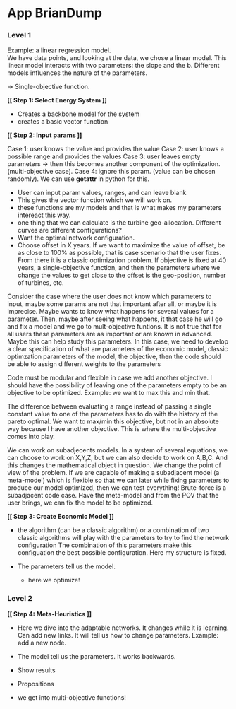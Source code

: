 # App BrianDump

### Level 1

Example: a linear regression model.   
We have data points, and looking at the data, we chose a linear model. This
linear model interacts with two parameters: the slope and the b. 
Different models influences the nature of the parameters. 

-> Single-objective function. 

**[[ Step 1: Select Energy System ]]**  

- Creates a backbone model for the system
- creates a basic vector function

**[[ Step 2: Input params ]]**  

Case 1: user knows the value and provides the value
Case 2: user knows a possible range and provides the values
Case 3: user leaves empty parameters -> then this becomes another component of the optimization. (multi-objective case).
Case 4: ignore this param. (value can be chosen randomly). We can use __getattr__ in python for this.  
- User can input param values, ranges, and can leave blank
- This gives the vector function which we will work on. 
- these functions are my models and that is what makes my parameters intereact this way. 
- one thing that we can calculate is the turbine geo-allocation. Different curves are different configurations?
- Want the optimal network configuration. 
- Choose offset in X years. If we want to maximize the value of offset, be as close to 100% as possible, that is case scenario that the user fixes. From there it is a classic optimization problem. If objective is fixed at 40 years, a single-objective function, and then the parameters where we change the values to get close to the offset is the geo-position, number of turbines, etc.     

Consider the case where the user does not know which parameters to input, maybe some params are not that important after all, or maybe it is imprecise. Maybe wants to know what happens for several values for a parameter. Then, maybe after seeing what happens, it that case he will go and fix a model and we go to mult-objective funtions. It is not true that for all users these parameters are as important or are known in advanced. Maybe this can help study this parameters. In this case, we need to develop a clear specification of what are parameters of the economic model, classic optimzation parameters of the model, the objective, then the code should be able to assign different weights to the parameters 

Code must be modular and flexible in case we add another objective. I should have the possibility of leaving
one of the parameters empty to be an objective to be optimized. Example: we want to max this and min that.  

The difference between evaluating a range instead of passing a single constant value to one of the parameters has to do with the history of the pareto optimal. We want to max/min this objective, but not in an absolute way because 
I have another objective. This is where the multi-objective comes into play. 

We can work on subadjecents models. In a system of several equations, we can choose to work on X,Y,Z, but we can also decide to work on A,B,C. And this changes the mathematical object in question. We change the point of view of the problem. If we are capable of making a subadjacent model (a meta-model) which is flexible so that we can later while fixing parameters to produce our model optimized, then we can test everything! Brute-force is a subadjacent code case. Have the meta-model and from the POV that the user brings, we can fix the model to be optimized.  

**[[ Step 3: Create Economic Model ]]**

- the algorithm (can be a classic algorithm) or a combination of two classic
algorithms will play with the parameters to try to find the network configuration
The combination of this parameters make this configuation the best possible configuration. Here my structure is fixed. 

- The parameters tell us the model.  
  - here we optimize!

### Level 2 

**[[ Step 4: Meta-Heuristics ]]**  

- Here we dive into the adaptable networks. It changes while it is learning. Can add new links. It will tell us how to change parameters. Example: add a new node.
- The model tell us the parameters. It works backwards.     
- Show results
- Propositions 

- we get into multi-objective functions!
